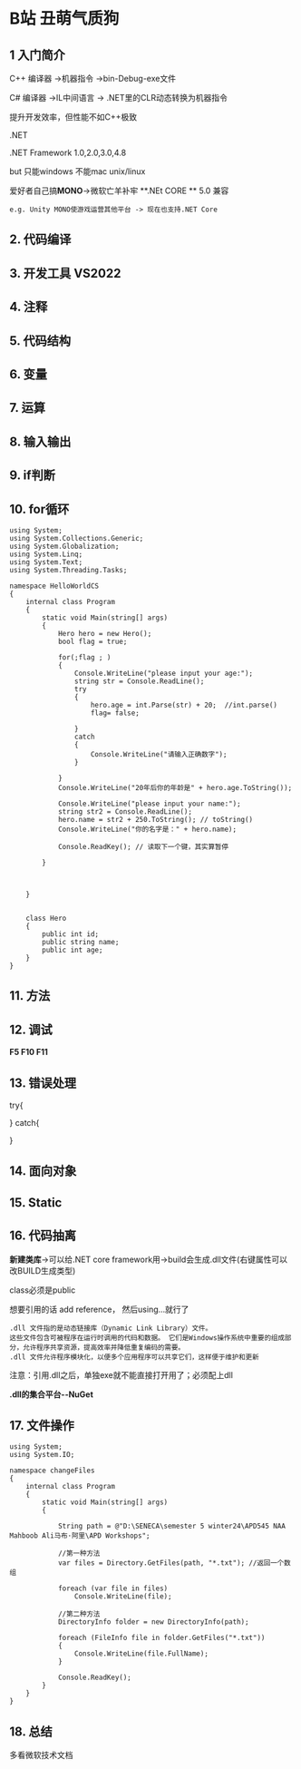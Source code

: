 B站 丑萌气质狗
======

## 1 入门简介
C++ 编译器 ->机器指令 ->bin-Debug-exe文件

C# 编译器 ->IL中间语言 ->  .NET里的CLR动态转换为机器指令

提升开发效率，但性能不如C++极致

.NET

.NET Framework 1.0,2.0,3.0,4.8

but 只能windows 不能mac unix/linux

爱好者自己搞**MONO**->微软亡羊补牢 **.NEt CORE ** 5.0 兼容

    e.g. Unity MONO使游戏运营其他平台 -> 现在也支持.NET Core

## 2. 代码编译

## 3. 开发工具 VS2022

## 4. 注释

## 5. 代码结构

## 6. 变量

## 7. 运算

## 8. 输入输出

## 9. if判断

## 10. for循环
```
using System;
using System.Collections.Generic;
using System.Globalization;
using System.Linq;
using System.Text;
using System.Threading.Tasks;

namespace HelloWorldCS
{
    internal class Program
    {
        static void Main(string[] args)
        {
            Hero hero = new Hero();
            bool flag = true;

            for(;flag ; )
            {
                Console.WriteLine("please input your age:");
                string str = Console.ReadLine();
                try
                {
                    hero.age = int.Parse(str) + 20;  //int.parse()
                    flag= false;
          
                }
                catch
                {
                    Console.WriteLine("请输入正确数字");
                }

            }
            Console.WriteLine("20年后你的年龄是" + hero.age.ToString());

            Console.WriteLine("please input your name:");
            string str2 = Console.ReadLine();
            hero.name = str2 + 250.ToString(); // toString()
            Console.WriteLine("你的名字是：" + hero.name);

            Console.ReadKey(); // 读取下一个键，其实算暂停

        }


        
    }


    class Hero
    {
        public int id;
        public string name;
        public int age;
    }
}

```
## 11. 方法

## 12. 调试
**F5 F10 F11**

## 13. 错误处理
try{

}
catch{

}

## 14. 面向对象

## 15. Static

## 16. 代码抽离
**新建类库**->可以给.NET core framework用->build会生成.dll文件(右键属性可以改BUILD生成类型)

class必须是public

想要引用的话 add reference， 然后using...就行了
```
.dll 文件指的是动态链接库（Dynamic Link Library）文件。
这些文件包含可被程序在运行时调用的代码和数据。 它们是Windows操作系统中重要的组成部分，允许程序共享资源，提高效率并降低重复编码的需要。
.dll 文件允许程序模块化，以便多个应用程序可以共享它们，这样便于维护和更新
```
注意：引用.dll之后，单独exe就不能直接打开用了；必须配上dll

**.dll的集合平台--NuGet**


## 17. 文件操作
```
using System;
using System.IO;

namespace changeFiles
{
    internal class Program
    {
        static void Main(string[] args)
        {

            String path = @"D:\SENECA\semester 5 winter24\APD545 NAA Mahboob Ali马布·阿里\APD Workshops";

            //第一种方法
            var files = Directory.GetFiles(path, "*.txt"); //返回一个数组

            foreach (var file in files)
                Console.WriteLine(file);

            //第二种方法
            DirectoryInfo folder = new DirectoryInfo(path);

            foreach (FileInfo file in folder.GetFiles("*.txt"))
            {
                Console.WriteLine(file.FullName);
            }

            Console.ReadKey();
        }
    }
}

```

## 18. 总结
多看微软技术文档
